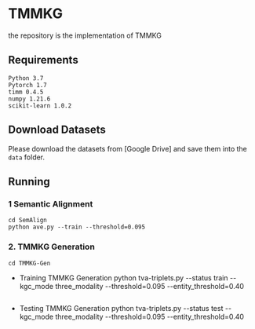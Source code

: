 # TMMKG
the repository is the implementation of TMMKG
## Requirements
```
Python 3.7
Pytorch 1.7
timm 0.4.5
numpy 1.21.6
scikit-learn 1.0.2
```
## Download Datasets
Please download the datasets from [Google Drive] and save them into the `data` folder.
## Running
### 1 Semantic Alignment
```
cd SemAlign
python ave.py --train --threshold=0.095
```
### 2. TMMKG Generation
```
cd TMMKG-Gen
```
* Training TMMKG Generation
python tva-triplets.py --status train --kgc_mode three_modality --threshold=0.095 --entity_threshold=0.40
```
```
* Testing TMMKG Generation
python tva-triplets.py --status test --kgc_mode three_modality --threshold=0.095 --entity_threshold=0.40
```
```
